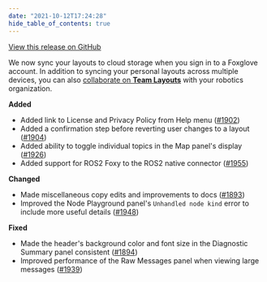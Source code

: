 ```yaml
---
date: "2021-10-12T17:24:28"
hide_table_of_contents: true
---
```

[View this release on GitHub](https://github.com/foxglove/studio/releases/tag/v0.19.0)

We now sync your layouts to cloud storage when you sign in to a Foxglove account. In addition to syncing your personal layouts across multiple devices, you can also [collaborate on **Team Layouts**](https://foxglove.dev/blog/announcing-foxglove-for-teams) with your robotics organization.

**Added**
* Added link to License and Privacy Policy from Help menu ([#1902](https://github.com/foxglove/studio/pull/1902))    
* Added a confirmation step before reverting user changes to a layout ([#1904](https://github.com/foxglove/studio/pull/1904))
* Added ability to toggle individual topics in the Map panel's display ([#1926](https://github.com/foxglove/studio/pull/1926))
* Added support for ROS2 Foxy to the ROS2 native connector ([#1955](https://github.com/foxglove/studio/pull/1955))

**Changed**
* Made miscellaneous copy edits and improvements to docs ([#1893](https://github.com/foxglove/studio/pull/1893))
* Improved the Node Playground panel's `Unhandled node kind` error to include more useful details ([#1948](https://github.com/foxglove/studio/pull/1948))

**Fixed**
* Made the header's background color and font size in the Diagnostic Summary panel consistent ([#1894](https://github.com/foxglove/studio/pull/1894))   
* Improved performance of the Raw Messages panel when viewing large messages ([#1939](https://github.com/foxglove/studio/pull/1939))